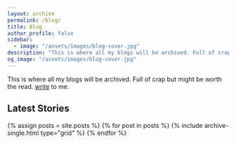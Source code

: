 ```yaml
---
layout: archive
permalink: /blog/
title: Blog 
author_profile: false
sidebar:
  - image: "/assets/images/blog-cover.jpg"
description: "This is where all my blogs will be archived. Full of crap but might be worth the read."
og_image: "/assets/images/blog-cover.jpg"
---
```

This is where all my blogs will be archived. Full of crap but might be worth the read. [write](mailto:letters@aravindiyer.com) to me.

## Latest Stories

<div class="grid__wrapper">
  {% assign posts = site.posts %}
  {% for post in posts %}
    {% include archive-single.html type="grid" %}
  {% endfor %}
</div>
